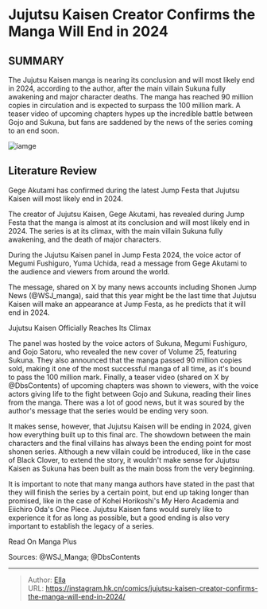 # Jujutsu Kaisen Creator Confirms the Manga Will End in 2024


## SUMMARY 



  The Jujutsu Kaisen manga is nearing its conclusion and will most likely end in 2024, according to the author, after the main villain Sukuna fully awakening and major character deaths.   The manga has reached 90 million copies in circulation and is expected to surpass the 100 million mark.   A teaser video of upcoming chapters hypes up the incredible battle between Gojo and Sukuna, but fans are saddened by the news of the series coming to an end soon.  

![iamge](https://static1.srcdn.com/wordpress/wp-content/uploads/2023/09/jujutsu-kaisen-yuji-sad.jpg)

## Literature Review

Gege Akutami has confirmed during the latest Jump Festa that Jujutsu Kaisen will most likely end in 2024.




The creator of Jujutsu Kaisen, Gege Akutami, has revealed during Jump Festa that the manga is almost at its conclusion and will most likely end in 2024. The series is at its climax, with the main villain Sukuna fully awakening, and the death of major characters.




During the Jujutsu Kaisen panel in Jump Festa 2024, the voice actor of Megumi Fushiguro, Yuma Uchida, read a message from Gege Akutami to the audience and viewers from around the world.


 

The message, shared on X by many news accounts including Shonen Jump News (@WSJ_manga), said that this year might be the last time that Jujutsu Kaisen will make an appearance at Jump Festa, as he predicts that it will end in 2024.


 Jujutsu Kaisen Officially Reaches Its Climax 
          

The panel was hosted by the voice actors of Sukuna, Megumi Fushiguro, and Gojo Satoru, who revealed the new cover of Volume 25, featuring Sukuna. They also announced that the manga passed 90 million copies sold, making it one of the most successful manga of all time, as it&#39;s bound to pass the 100 million mark. Finally, a teaser video (shared on X by @DbsContents) of upcoming chapters was shown to viewers, with the voice actors giving life to the fight between Gojo and Sukuna, reading their lines from the manga. There was a lot of good news, but it was soured by the author&#39;s message that the series would be ending very soon.





 

It makes sense, however, that Jujutsu Kaisen will be ending in 2024, given how everything built up to this final arc. The showdown between the main characters and the final villains has always been the ending point for most shonen series. Although a new villain could be introduced, like in the case of Black Clover, to extend the story, it wouldn&#39;t make sense for Jujutsu Kaisen as Sukuna has been built as the main boss from the very beginning.

          

It is important to note that many manga authors have stated in the past that they will finish the series by a certain point, but end up taking longer than promised, like in the case of Kohei Horikoshi&#39;s My Hero Academia and Eiichiro Oda&#39;s One Piece. Jujutsu Kaisen fans would surely like to experience it for as long as possible, but a good ending is also very important to establish the legacy of a series.




Read On Manga Plus

Sources: @WSJ_Manga; @DbsContents



---

> Author: [Ella](https://instagram.hk.cn/)  
> URL: https://instagram.hk.cn/comics/jujutsu-kaisen-creator-confirms-the-manga-will-end-in-2024/  

